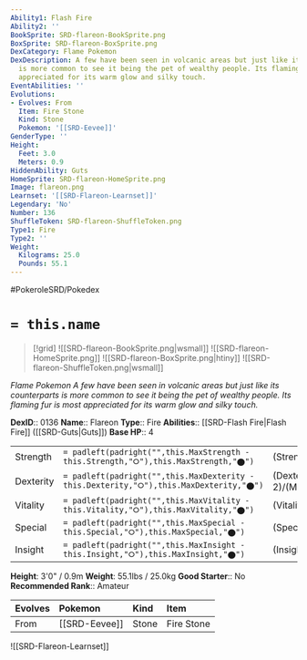 ```yaml
---
Ability1: Flash Fire
Ability2: ''
BookSprite: SRD-flareon-BookSprite.png
BoxSprite: SRD-flareon-BoxSprite.png
DexCategory: Flame Pokemon
DexDescription: A few have been seen in volcanic areas but just like its counterparts
  is more common to see it being the pet of wealthy people. Its flaming fur is most
  appreciated for its warm glow and silky touch.
EventAbilities: ''
Evolutions:
- Evolves: From
  Item: Fire Stone
  Kind: Stone
  Pokemon: '[[SRD-Eevee]]'
GenderType: ''
Height:
  Feet: 3.0
  Meters: 0.9
HiddenAbility: Guts
HomeSprite: SRD-flareon-HomeSprite.png
Image: flareon.png
Learnset: '[[SRD-Flareon-Learnset]]'
Legendary: 'No'
Number: 136
ShuffleToken: SRD-flareon-ShuffleToken.png
Type1: Fire
Type2: ''
Weight:
  Kilograms: 25.0
  Pounds: 55.1
---
```


#PokeroleSRD/Pokedex

# `= this.name`

> [!grid]
> ![[SRD-flareon-BookSprite.png|wsmall]]
> ![[SRD-flareon-HomeSprite.png]]
> ![[SRD-flareon-BoxSprite.png|htiny]]
> ![[SRD-flareon-ShuffleToken.png|wsmall]]


*Flame Pokemon*
*A few have been seen in volcanic areas but just like its counterparts is more common to see it being the pet of wealthy people. Its flaming fur is most appreciated for its warm glow and silky touch.*

**DexID**:: 0136
**Name**:: Flareon
**Type**:: Fire
**Abilities**:: [[SRD-Flash Fire|Flash Fire]] ([[SRD-Guts|Guts]])
**Base HP**:: 4

|           |                                                                                        |                                          |
| --------- | -------------------------------------------------------------------------------------- | ---------------------------------------- |
| Strength  | `= padleft(padright("",this.MaxStrength - this.Strength,"⭘"),this.MaxStrength,"⬤")`    | (Strength::3)/(MaxStrength::7)   |
| Dexterity | `= padleft(padright("",this.MaxDexterity - this.Dexterity,"⭘"),this.MaxDexterity,"⬤")` | (Dexterity:: 2)/(MaxDexterity::4) |
| Vitality  | `= padleft(padright("",this.MaxVitality - this.Vitality,"⭘"),this.MaxVitality,"⬤")`    | (Vitality::2)/(MaxVitality::4)   |
| Special   | `= padleft(padright("",this.MaxSpecial - this.Special,"⭘"),this.MaxSpecial,"⬤")`       | (Special::3)/(MaxSpecial::6)     |
| Insight   | `= padleft(padright("",this.MaxInsight - this.Insight,"⭘"),this.MaxInsight,"⬤")`       | (Insight::3)/(MaxInsight::6)     |

**Height**: 3'0" / 0.9m
**Weight**: 55.1lbs / 25.0kg
**Good Starter**:: No
**Recommended Rank**:: Amateur

| Evolves   | Pokemon       | Kind   | Item       |
|:----------|:--------------|:-------|:-----------|
| From      | [[SRD-Eevee]] | Stone  | Fire Stone |

![[SRD-Flareon-Learnset]]
